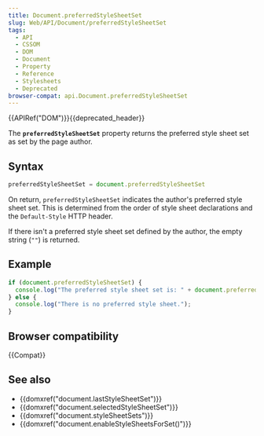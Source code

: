 ```yaml
---
title: Document.preferredStyleSheetSet
slug: Web/API/Document/preferredStyleSheetSet
tags:
  - API
  - CSSOM
  - DOM
  - Document
  - Property
  - Reference
  - Stylesheets
  - Deprecated
browser-compat: api.Document.preferredStyleSheetSet
---
```

{{APIRef("DOM")}}{{deprecated_header}}

The **`preferredStyleSheetSet`** property returns the preferred style sheet set as set by the page
author.

## Syntax

```js
preferredStyleSheetSet = document.preferredStyleSheetSet
```

On return, `preferredStyleSheetSet` indicates the author's preferred style
sheet set. This is determined from the order of style sheet declarations and the
`Default-Style` HTTP header.

If there isn't a preferred style sheet set defined by the author, the empty string
(`""`) is returned.

## Example

```js
if (document.preferredStyleSheetSet) {
  console.log("The preferred style sheet set is: " + document.preferredStyleSheetSet);
} else {
  console.log("There is no preferred style sheet.");
}
```

## Browser compatibility

{{Compat}}

## See also

- {{domxref("document.lastStyleSheetSet")}}
- {{domxref("document.selectedStyleSheetSet")}}
- {{domxref("document.styleSheetSets")}}
- {{domxref("document.enableStyleSheetsForSet()")}}
